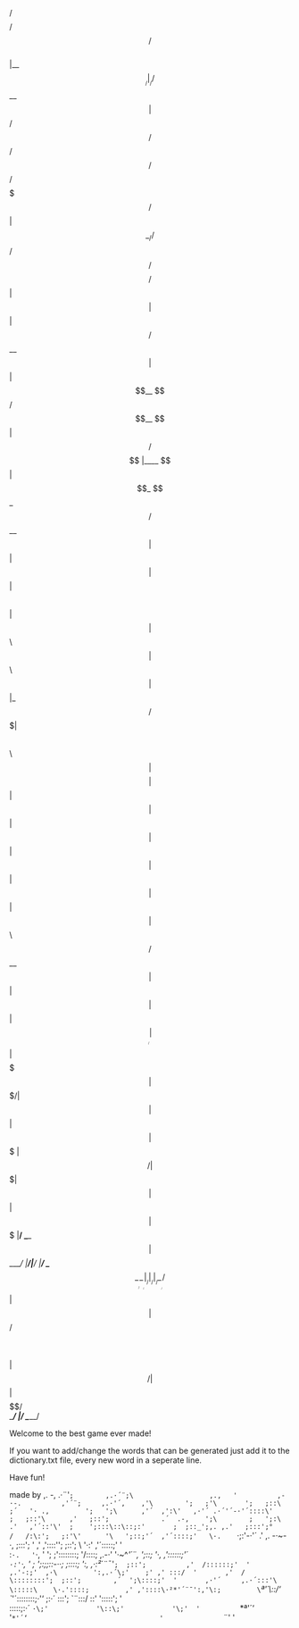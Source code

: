  /$$$$$$$$                  /$$                            /$$$$$$                                   
|__  $$__/                 |__/                           /$$__  $$                                  
   | $$ /$$   /$$  /$$$$$$  /$$ /$$$$$$$   /$$$$$$       | $$  \__/  /$$$$$$  /$$$$$$/$$$$   /$$$$$$ 
   | $$| $$  | $$ /$$__  $$| $$| $$__  $$ /$$__  $$      | $$ /$$$$ |____  $$| $$_  $$_  $$ /$$__  $$
   | $$| $$  | $$| $$  \ $$| $$| $$  \ $$| $$  \ $$      | $$|_  $$  /$$$$$$$| $$ \ $$ \ $$| $$$$$$$$
   | $$| $$  | $$| $$  | $$| $$| $$  | $$| $$  | $$      | $$  \ $$ /$$__  $$| $$ | $$ | $$| $$_____/
   | $$|  $$$$$$$| $$$$$$$/| $$| $$  | $$|  $$$$$$$      |  $$$$$$/|  $$$$$$$| $$ | $$ | $$|  $$$$$$$
   |__/ \____  $$| $$____/ |__/|__/  |__/ \____  $$       \______/  \_______/|__/ |__/ |__/ \_______/
        /$$  | $$| $$                     /$$  \ $$                                                  
       |  $$$$$$/| $$                    |  $$$$$$/                                                  
        \______/ |__/                     \______/                    

Welcome to the best game ever made!

If you want to add/change the words that can be generated just add it to the dictionary.txt file, every new word in a seperate line.

Have fun!

made by              ,. -,          .·¨'`;        ,.·´¨;\                   ,.,   '          ,-·-.          ,'´¨;    
       ,.·'´,    ,'\        ';   ;'\       ';   ;::\                ;´   '· .,         ';   ';\      ,'´  ,':\'  
   ,·'´ .·´'´-·'´::::\'      ;   ;::'\      ,'   ;::';             .´  .-,    ';\        ;   ';:\   .'   ,'´::'\' 
  ;    ';:::\::\::;:'       ;  ;::_';,. ,.'   ;:::';°           /   /:\:';   ;:'\'      '\   ';::;'´  ,'´::::;'  
  \·.    `·;:'-·'´        .'     ,. -·~-·,   ;:::'; '         ,'  ,'::::'\';  ;::';        \  '·:'  ,'´:::::;' '  
   \:`·.   '`·,  '        ';   ;'\::::::::;  '/::::;       ,.-·'  '·~^*'´¨,  ';::;         '·,   ,'::::::;'´    
     `·:'`·,   \'          ;  ';:;\;::-··;  ;::::;        ':,  ,·:²*´¨¯'`;  ;::';          ,'  /::::::;'  '    
      ,.'-:;'  ,·\         ':,.·´\;'    ;' ,' :::/  '       ,'  / \::::::::';  ;::';        ,´  ';\::::;'  '      
 ,·'´     ,.·´:::'\         \:::::\    \·.'::::;         ,' ,'::::\·²*'´¨¯':,'\:;         \`*ª'´\\::/‘         
  \`*'´\::::::::;·'‘          \;:·´     \:\::';          \`¨\:::/          \::\'          '\:::::\';  '        
   \::::\:;:·´                          `·\;'            '\::\;'            '\;'  '          `*ª'´‘            
     '`*'´‘                                 '               `¨'                               '             
